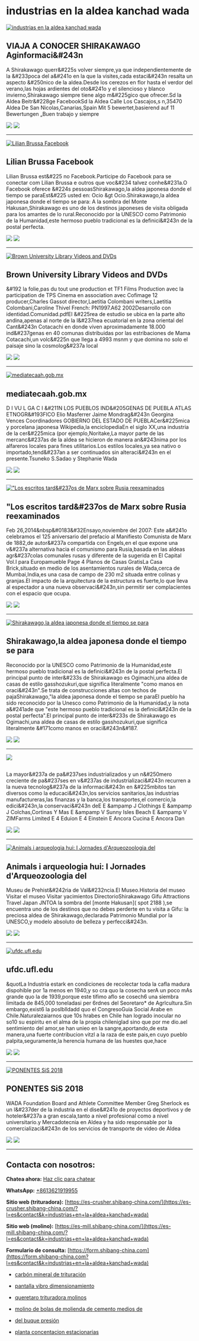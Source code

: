# industrias en la aldea kanchad wada

<a href="https://swt.shibang-china.com/?l=es&img&k=industrias+en+la+aldea+kanchad+wada" target="_blank">![industrias en la aldea kanchad wada](http://static.shibang-china.com/all-800x300/751.jpg)</a>

## VIAJA A CONOCER SHIRAKAWAGO Aginformaci&#243n
A Shirakawago querr&#225s volver siempre,ya que independientemente de la &#233poca del a&#241o en la que la visites,cada estaci&#243n resalta un aspecto &#250nico de la aldea.Desde los cerezos en flor hasta el verdor del verano,las hojas ardientes del oto&#241o y el silencioso y blanco invierno,Shirakawago siempre tiene algo m&#225gico que ofrecer.Sd la Aldea Beitr&#228ge FacebookSd la Aldea Calle Los Cascajos,s n,35470 Aldea De San Nicolas,Canarias,Spain Mit 5 bewertet,basierend auf 11 Bewertungen „Buen trabajo y siempre


<a href="https://whatsapp.shibangsoft.com/WhatsApp.php" target="_blank" title="WhatsApp">![](http://static.shibang-china.com/icon/whatsapp.png)</a> <a href="https://swt.shibang-china.com/?l=es&icon&k=industrias+en+la+aldea+kanchad+wada" target="_blank">![](http://static.shibang-china.com/icon/chat-es.png)</a>

---

<a href="https://swt.shibang-china.com/?l=es&img&k=industrias+en+la+aldea+kanchad+wada" target="_blank">![Lilian Brussa Facebook](http://static.shibang-china.com/all-800x300/924.jpg)</a>

## Lilian Brussa Facebook
Lilian Brussa est&#225 no Facebook.Participe do Facebook para se conectar com Lilian Brussa e outros que voc&#234 talvez conhe&#231a.O Facebook oferece &#224s pessoasShirakawago,la aldea japonesa donde el tiempo se paraEst&#225 usted en: Ocio &gt Ocio.Shirakawago,la aldea japonesa donde el tiempo se para: A la sombra del Monte Hakusan,Shirakawago es uno de los destinos japoneses de visita obligada para los amantes de lo rural.Reconocido por la UNESCO como Patrimonio de la Humanidad,este hermoso pueblo tradicional es la definici&#243n de la postal perfecta.


<a href="https://whatsapp.shibangsoft.com/WhatsApp.php" target="_blank" title="WhatsApp">![](http://static.shibang-china.com/icon/whatsapp.png)</a> <a href="https://swt.shibang-china.com/?l=es&icon&k=industrias+en+la+aldea+kanchad+wada" target="_blank">![](http://static.shibang-china.com/icon/chat-es.png)</a>

---

<a href="https://swt.shibang-china.com/?l=es&img&k=industrias+en+la+aldea+kanchad+wada" target="_blank">![Brown University Library Videos and DVDs](http://static.shibang-china.com/all-800x300/106.jpg)</a>

## Brown University Library Videos and DVDs
&#192 la folie,pas du tout une production et TF1 Films Production avec la participation de TPS Cinema en association avec Cofimage 12 producer,Charles Gassot director,Laetitia Colombani writers,Laetitia Colombani,Caroline Thivel French: PN1997.A62 2002Desarrollo con identidad.Comunidad.pdfEl &#225rea de estudio se ubica en la parte alto andina,apenas al norte de la l&#237nea ecuatorial en la zona oriental del Cant&#243n Cotacachi en donde viven aproximadamente 18.000 ind&#237genas en 40 comunas distribuidas por las estribaciones de Mama Cotacachi,un volc&#225n que llega a 4993 msnm y que domina no solo el paisaje sino la cosmolog&#237a local


<a href="https://whatsapp.shibangsoft.com/WhatsApp.php" target="_blank" title="WhatsApp">![](http://static.shibang-china.com/icon/whatsapp.png)</a> <a href="https://swt.shibang-china.com/?l=es&icon&k=industrias+en+la+aldea+kanchad+wada" target="_blank">![](http://static.shibang-china.com/icon/chat-es.png)</a>

---

<a href="https://swt.shibang-china.com/?l=es&img&k=industrias+en+la+aldea+kanchad+wada" target="_blank">![mediatecaah.gob.mx](http://static.shibang-china.com/all-800x300/1506.jpg)</a>

## mediatecaah.gob.mx
D I VU L GA C I &#211N LOS PUEBLOS IND&#205GENAS DE PUEBLA ATLAS ETNOGR&#193FICO Elio Masferrer Jaime Mondrag&#243n Georgina Vences Coordinadores GOBIERNO DEL ESTADO DE PUEBLACer&#225mica y porcelana japonesa Wikipedia,la enciclopediaEn el siglo XX,una industria de la cer&#225mica (por ejemplo,Noritake,La mayor parte de las mercanc&#237as de la aldea se hicieron de manera an&#243nima por los alfareros locales para fines utilitarios.Los estilos locales,ya sea nativo o importado,tend&#237an a ser continuados sin alteraci&#243n en el presente.Tsuneko S.Sadao y Stephanie Wada


<a href="https://whatsapp.shibangsoft.com/WhatsApp.php" target="_blank" title="WhatsApp">![](http://static.shibang-china.com/icon/whatsapp.png)</a> <a href="https://swt.shibang-china.com/?l=es&icon&k=industrias+en+la+aldea+kanchad+wada" target="_blank">![](http://static.shibang-china.com/icon/chat-es.png)</a>

---

<a href="https://swt.shibang-china.com/?l=es&img&k=industrias+en+la+aldea+kanchad+wada" target="_blank">!["Los escritos tard&#237os de Marx sobre Rusia reexaminados](http://static.shibang-china.com/all-800x300/973.jpg)</a>

## "Los escritos tard&#237os de Marx sobre Rusia reexaminados
Feb 26,2014&nbsp&#0183&#32Ensayo,noviembre del 2007: Este a&#241o celebramos el 125 aniversario del prefacio al Manifiesto Comunista de Marx de 1882,de autor&#237a compartida con Engels,en el que expone una v&#237a alternativa hacia el comunismo para Rusia,basada en las aldeas agr&#237colas comunales rusas y diferente de la sugerida en El Capital Vol.I para Europamueble Page 4 Planos de Casas GratisLa Casa Brick,situado en medio de los asentamientos rurales de Wada,cerca de Mumbai,India,es una casa de campo de 230 m2 situada entre colinas y granjas.El impacto de la arquitectura de la estructura es fuerte,lo que lleva al espectador a una nueva observaci&#243n,sin permitir ser complacientes con el espacio que ocupa.


<a href="https://whatsapp.shibangsoft.com/WhatsApp.php" target="_blank" title="WhatsApp">![](http://static.shibang-china.com/icon/whatsapp.png)</a> <a href="https://swt.shibang-china.com/?l=es&icon&k=industrias+en+la+aldea+kanchad+wada" target="_blank">![](http://static.shibang-china.com/icon/chat-es.png)</a>

---

<a href="https://swt.shibang-china.com/?l=es&img&k=industrias+en+la+aldea+kanchad+wada" target="_blank">![Shirakawago,la aldea japonesa donde el tiempo se para](http://static.shibang-china.com/all-800x300/1078.jpg)</a>

## Shirakawago,la aldea japonesa donde el tiempo se para
Reconocido por la UNESCO como Patrimonio de la Humanidad,este hermoso pueblo tradicional es la definici&#243n de la postal perfecta.El principal punto de inter&#233s de Shirakawago es Ogimachi,una aldea de casas de estilo gasshozukuri,que significa literalmente "como manos en oraci&#243n".Se trata de construcciones altas con techos de pajaShirakawago,"la aldea japonesa donde el tiempo se paraEl pueblo ha sido reconocido por la Unesco como Patrimonio de la Humanidad,y la nota a&#241ade que "este hermoso pueblo tradicional es la definici&#243n de la postal perfecta".El principal punto de inter&#233s de Shirakawago es Ogimachi,una aldea de casas de estilo gasshozukuri,que significa literalmente &#171como manos en oraci&#243n&#187.


<a href="https://whatsapp.shibangsoft.com/WhatsApp.php" target="_blank" title="WhatsApp">![](http://static.shibang-china.com/icon/whatsapp.png)</a> <a href="https://swt.shibang-china.com/?l=es&icon&k=industrias+en+la+aldea+kanchad+wada" target="_blank">![](http://static.shibang-china.com/icon/chat-es.png)</a>

---

<a href="https://swt.shibang-china.com/?l=es&img&k=industrias+en+la+aldea+kanchad+wada" target="_blank">![](http://static.shibang-china.com/all-800x300/181.jpg)</a>

## 
La mayor&#237a de pa&#237ses industrializados y un n&#250mero creciente de pa&#237ses en v&#237as de industrializaci&#243n recurren a la nueva tecnolog&#237a de la informaci&#243n en &#225mbitos tan diversos como la educaci&#243n,los servicios sanitarios,las industrias manufactureras,las finanzas y la banca,los transportes,el comercio,la edici&#243n,la conservaci&#243n deE E &ampamp J Clothings E &ampamp J Colchas,Cortinas Y Mas E &ampamp V Sunny Isles Beach E &ampamp V ZIMFarms Limited E 4 Eduion E 4 Einstein E Ancora Cucina E Ancora Dan


<a href="https://whatsapp.shibangsoft.com/WhatsApp.php" target="_blank" title="WhatsApp">![](http://static.shibang-china.com/icon/whatsapp.png)</a> <a href="https://swt.shibang-china.com/?l=es&icon&k=industrias+en+la+aldea+kanchad+wada" target="_blank">![](http://static.shibang-china.com/icon/chat-es.png)</a>

---

<a href="https://swt.shibang-china.com/?l=es&img&k=industrias+en+la+aldea+kanchad+wada" target="_blank">![Animals i arqueologia hui: I Jornades d'Arqueozoologia del](http://static.shibang-china.com/all-800x300/337.jpg)</a>

## Animals i arqueologia hui: I Jornades d'Arqueozoologia del
Museu de Prehist&#242ria de Val&#232ncia.El Museo.Historia del museo Visitar el museo Visitar yacimientos DirectorioShirakawago Gifu Attractions Travel Japan JNTOA la sombra del [monte Hakusan]( spot 2188 ),se encuentra uno de los destinos que no debes perderte en tu visita a Gifu: la preciosa aldea de Shirakawago,declarada Patrimonio Mundial por la UNESCO,y modelo absoluto de belleza y perfecci&#243n.


<a href="https://whatsapp.shibangsoft.com/WhatsApp.php" target="_blank" title="WhatsApp">![](http://static.shibang-china.com/icon/whatsapp.png)</a> <a href="https://swt.shibang-china.com/?l=es&icon&k=industrias+en+la+aldea+kanchad+wada" target="_blank">![](http://static.shibang-china.com/icon/chat-es.png)</a>

---

<a href="https://swt.shibang-china.com/?l=es&img&k=industrias+en+la+aldea+kanchad+wada" target="_blank">![ufdc.ufl.edu](http://static.shibang-china.com/all-800x300/435.jpg)</a>

## ufdc.ufl.edu
&quotLa Industria estark en condiciones de recolectar toda la cafla madura dispohible por 1a menos en 1940,y so cra quo la cosecha serA un poco mAs grande quo la de 1939,porque este tifimo aflo se cosech6 una siembra limitada de 845,000 toneladasi per 6rdnes del Seoretaro* de Agrlcultura.Sin embargo,exist6 la poslblldadd quo el CongresoGuia Social Arabe en Chile.Naturalezaiarnos que 10s hrabes en Chile han logrado inocular no so10 su espiritu en el alma de la propia chileniglad sino que por me dio.ael sentimiento del amor,se han unieo en la sangre,aportando,de esta manera,una fuerte contribucion vitzl a la raza de este pais,en cuyo pueblo palpita,seguramente,la herencia humana de las huestes que,hace


<a href="https://whatsapp.shibangsoft.com/WhatsApp.php" target="_blank" title="WhatsApp">![](http://static.shibang-china.com/icon/whatsapp.png)</a> <a href="https://swt.shibang-china.com/?l=es&icon&k=industrias+en+la+aldea+kanchad+wada" target="_blank">![](http://static.shibang-china.com/icon/chat-es.png)</a>

---

<a href="https://swt.shibang-china.com/?l=es&img&k=industrias+en+la+aldea+kanchad+wada" target="_blank">![PONENTES SiS 2018](http://static.shibang-china.com/all-800x300/914.jpg)</a>

## PONENTES SiS 2018
WADA Foundation Board and Athlete Committee Member Greg Sherlock es un l&#237der de la industria en el dise&#241o de proyectos deportivos y de hoteler&#237a a gran escala,tanto a nivel profesional como a nivel universitario.y Mercadotecnia en Aldea y ha sido responsable por la comercializaci&#243n de los servicios de transporte de video de Aldea

<a href="https://whatsapp.shibangsoft.com/WhatsApp.php" target="_blank" title="WhatsApp">![](http://static.shibang-china.com/icon/whatsapp.png)</a> <a href="https://swt.shibang-china.com/?l=es&icon&k=industrias+en+la+aldea+kanchad+wada" target="_blank">![](http://static.shibang-china.com/icon/chat-es.png)</a>

---
## Contacta con nosotros:

**Chatea ahora:** [Haz clic para chatear](https://swt.shibang-china.com?l=es&contact&k=industrias+en+la+aldea+kanchad+wada)

**WhatsApp:**  [+8613621919955](https://whatsapp.shibangsoft.com/WhatsApp.php)

**Sitio web (trituradora):** [https://es-crusher.shibang-china.com/](https://es-crusher.shibang-china.com/?l=es&contact&k=industrias+en+la+aldea+kanchad+wada)

**Sitio web (molino):** [https://es-mill.shibang-china.com/](https://es-mill.shibang-china.com/?l=es&contact&k=industrias+en+la+aldea+kanchad+wada)

**Formulario de consulta:** [https://form.shibang-china.com](https://form.shibang-china.com?l=es&contact&k=industrias+en+la+aldea+kanchad+wada)

* [carbón mineral de trituración](../71/carb%C3%B3n%20mineral%20de%20trituraci%C3%B3n.md)

* [pantalla vibro dimensionamiento](../70/pantalla%20vibro%20dimensionamiento.md)

* [queretaro trituradora molinos](../75/queretaro%20trituradora%20molinos.md)

* [molino de bolas de molienda de cemento medios de](../71/molino%20de%20bolas%20de%20molienda%20de%20cemento%20medios%20de.md)

* [del buque presión](../75/del%20buque%20presi%C3%B3n.md)

* [planta concentacion estacionarias](../72/planta%20concentacion%20estacionarias.md)